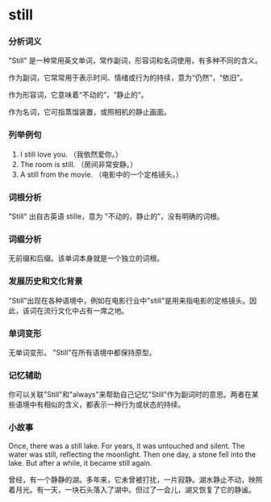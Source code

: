# still

### 分析词义

  

"Still" 是一种常用英文单词，常作副词，形容词和名词使用，有多种不同的含义。

  

作为副词，它常常用于表示时间、情绪或行为的持续，意为“仍然”，“依旧”。

  

作为形容词，它意味着“不动的”，“静止的”。

  

作为名词，它可指蒸馏装置，或照相机的静止画面。

  

### 列举例句

  

1.  I still love you. （我依然爱你。）
2.  The room is still. （房间非常安静。）
3.  A still from the movie. （电影中的一个定格镜头。）

  

### 词根分析

  

"Still" 出自古英语 stille，意为 "不动的，静止的”，没有明确的词根。

  

### 词缀分析

  

无前缀和后缀。该单词本身就是一个独立的词根。

  

### 发展历史和文化背景

  

"Still"出现在各种语境中，例如在电影行业中"still"是用来指电影的定格镜头。因此，该词在流行文化中占有一席之地。

  

### 单词变形

  

无单词变形。 "Still"在所有语境中都保持原型。

  

### 记忆辅助

  

你可以关联"Still"和"always"来帮助自己记忆"Still"作为副词时的意思。两者在某些语境中有相似的含义，都表示一种行为或状态的持续。

  

### 小故事

  

Once, there was a still lake. For years, it was untouched and silent. The water was still, reflecting the moonlight. Then one day, a stone fell into the lake. But after a while, it became still again.

  

曾经，有一个静静的湖。多年来，它未曾被打扰，一片寂静。湖水静止不动，映照着月光。有一天，一块石头落入了湖中。但过了一会儿，湖又恢复了它的静谧。
